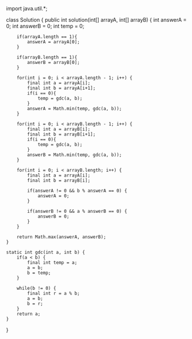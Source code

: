 import java.util.*;

class Solution {
    public int solution(int[] arrayA, int[] arrayB) {
        int answerA = 0;
        int answerB = 0;
        int temp = 0;
        
        if(arrayA.length == 1){
            answerA = arrayA[0];
        }
        
        if(arrayB.length == 1){
            answerB = arrayB[0];
        }
        
        for(int i = 0; i < arrayA.length - 1; i++) {
            final int a = arrayA[i];
            final int b = arrayA[i+1];
            if(i == 0){
                temp = gdc(a, b);
            }
            answerA = Math.min(temp, gdc(a, b));
        }
        
        for(int i = 0; i < arrayB.length - 1; i++) {
            final int a = arrayB[i];
            final int b = arrayB[i+1];
            if(i == 0){
                temp = gdc(a, b);
            }
            answerB = Math.min(temp, gdc(a, b));
        }
        
        for(int i = 0; i < arrayB.length; i++) {
            final int a = arrayA[i];
            final int b = arrayB[i];
            
            if(answerA != 0 && b % answerA == 0) {
                answerA = 0;
            }
            
            if(answerB != 0 && a % answerB == 0) {
                answerB = 0;
            }
        }
        
        return Math.max(answerA, answerB);
    }
    
    static int gdc(int a, int b) {
        if(a < b) {
            final int temp = a;
            a = b;
            b = temp;
        }

        while(b != 0) {
            final int r = a % b;
            a = b;
            b = r;
        }
        return a;
    }
}
